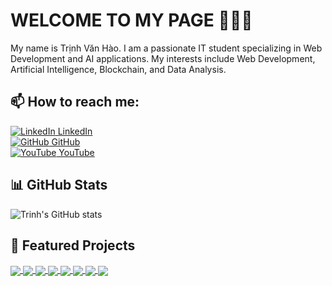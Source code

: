 # WELCOME TO MY PAGE 👋👋👋

My name is Trịnh Văn Hào. I am a passionate IT student specializing in Web Development and AI applications. My interests include Web Development, Artificial Intelligence, Blockchain, and Data Analysis.

## 📫 How to reach me:

[![LinkedIn](https://i.stack.imgur.com/gVE0j.png) LinkedIn](https://www.linkedin.com/in/trinh-van-hao/)  
[![GitHub](https://i.stack.imgur.com/tskMh.png) GitHub](https://github.com/trinhhao/)  
[![YouTube](https://github.com/vietnh1009/introduction/blob/main/Youtube.png) YouTube](https://www.youtube.com/channel/your-youtube-channel) <!-- Thay bằng link YouTube của bạn nếu có -->

## 📊 GitHub Stats

![Trinh's GitHub stats](https://github-readme-stats.vercel.app/api?username=trinhhao&show_icons=true&theme=tokyonight&hide=contribs,prs,issues)

## 🚀 Featured Projects

<a href="https://github.com/trinhhao/SecureChat">
  <img align="center" src="https://github-readme-stats.vercel.app/api/pin/?username=trinhhao&repo=SecureChat&theme=radical" />
</a>
<a href="https://github.com/trinhhao/Drowsiness-Detection">
  <img align="center" src="https://github-readme-stats.vercel.app/api/pin/?username=trinhhao&repo=Drowsiness-Detection&theme=merko" />
</a>
<a href="https://github.com/trinhhao/Secure-File-Transfer">
  <img align="center" src="https://github-readme-stats.vercel.app/api/pin/?username=trinhhao&repo=Secure-File-Transfer&theme=gruvbox" />
</a>
<a href="https://github.com/trinhhao/BigData-Realty-Trends">
  <img align="center" src="https://github-readme-stats.vercel.app/api/pin/?username=trinhhao&repo=BigData-Realty-Trends&theme=dark" />
</a>
<a href="https://github.com/trinhhao/Weather-App-Flutter">
  <img align="center" src="https://github-readme-stats.vercel.app/api/pin/?username=trinhhao&repo=Weather-App-Flutter&theme=onedark" />
</a>
<a href="https://github.com/trinhhao/SportStore">
  <img align="center" src="https://github-readme-stats.vercel.app/api/pin/?username=trinhhao&repo=SportStore&theme=cobalt" />
</a>
<a href="https://github.com/trinhhao/Record-Healthcare">
  <img align="center" src="https://github-readme-stats.vercel.app/api/pin/?username=trinhhao&repo=Record-Healthcare&theme=synthwave" />
</a>
<a href="https://github.com/trinhhao/NLP-Sentiment">
  <img align="center" src="https://github-readme-stats.vercel.app/api/pin/?username=trinhhao&repo=NLP-Sentiment&theme=highcontrast" />
</a>
